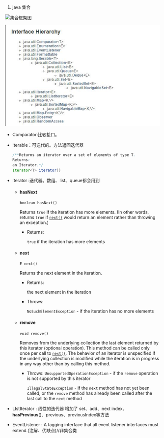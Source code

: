   1. java 集合

![集合框架图](http://images.cnitblog.com/blog2015/740359/201504/171415468703867.png)

![集合元素](img/集合.jpg)

* Comparator:比较接口。

* Iterable：可迭代的。方法返回迭代器

  ```java
  /**Returns an iterator over a set of elements of type T.
  Returns:
  an Iterator.*/
  Iterator<T> iterator()
  ```

* Iterator :迭代器。数组、list、queue都会用到

  - #### hasNext

    ```
    boolean hasNext()
    ```

    Returns `true` if the iteration has more elements. (In other words, returns `true` if [`next()`](http://tool.oschina.net/uploads/apidocs/jdk_7u4/java/util/Iterator.html#next()) would return an element rather than throwing an exception.)

    - Returns:

      `true` if the iteration has more elements


  - #### next

    ```
    E next()
    ```

    Returns the next element in the iteration.

    - Returns:

      the next element in the iteration

    - Throws:

      `NoSuchElementException` - if the iteration has no more elements


  - #### remove

    ```
    void remove()
    ```

    Removes from the underlying collection the last element returned by this iterator (optional operation). This method can be called only once per call to [`next()`](http://tool.oschina.net/uploads/apidocs/jdk_7u4/java/util/Iterator.html#next()). The behavior of an iterator is unspecified if the underlying collection is modified while the iteration is in progress in any way other than by calling this method.

    - Throws:
      `UnsupportedOperationException` - if the `remove` operation is not supported by this iterator

      `IllegalStateException` - if the `next` method has not yet been called, or the `remove` method has already been called after the last call to the `next` method

* LIstIterator : 线性的迭代器 增加了 set、add、next index、**hasPrevious**()、previous、previousIndex等方法

* EventListener : A tagging interface that all event listener interfaces must extend.(注解、优缺点)//非集合类

